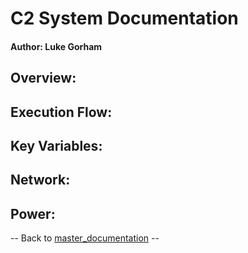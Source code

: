 # C2 System Documentation
#### Author: Luke Gorham

## Overview:

## Execution Flow:

## Key Variables:

## Network:

## Power:



-- Back to [master_documentation](../Documentation/Master_Documentation.md) --
